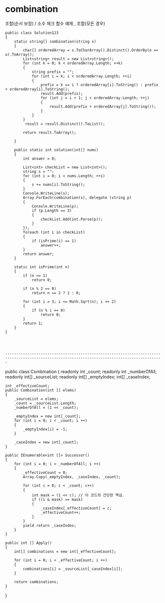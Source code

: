 # combination
조합(순서 보장) / 소수 체크 함수 예제 , 조합(모든 경우)
















    public class Solution123
    {
        static string[] combination(string s)
        {
            char[] orderedArray = s.ToCharArray().Distinct().OrderBy(o => o).ToArray();
            List<string> result = new List<string>();
            for (int k = 0; k < orderedArray.Length; ++k)
            {
                string prefix = "";
                for (int i = k; i < orderedArray.Length; ++i)
                {
                    prefix = k == i ? orderedArray[i].ToString() : prefix + orderedArray[i].ToString();
                    result.Add(prefix);
                    for (int j = i + 1; j < orderedArray.Length; ++j)
                    {
                        result.Add(prefix + orderedArray[j].ToString());
                    }
                }
            }
             result = result.Distinct().ToList();
             
            return result.ToArray();

        }

        public static int solution(int[] nums)
        {
            int answer = 0;

            List<int> checkList = new List<int>();
            string s = "";
            for (int i = 0; i < nums.Length; ++i)
            {
                s += nums[i].ToString();
            }
            Console.WriteLine(s);
            Array.ForEach(combination(s), delegate (string p)
            {
                Console.WriteLine(p);
                if (p.Length == 3)
                {
                    checkList.Add(int.Parse(p));
                }
            });
            foreach (int i in checkList)
            {
                if (isPrime(i) == 1)
                    answer++;
            }
            return answer;
        }

        static int isPrime(int n)
        {
            if (n <= 1)
                return 0;

            if (n % 2 == 0)
                return n == 2 ? 1 : 0;

            for (int i = 3; i <= Math.Sqrt(n); i += 2)
            {
                if (n % i == 0)
                    return 0;
            }
            return 1;
        }
    }
    
    
    
    
    ---------------------------------------------------------------------------------------------------------------------------------------------
















public class Combination
{
    readonly int _count;
    readonly int _numberOfAll;
    readonly int[] _sourceList;
    readonly int[] _emptyIndex;
    int[] _caseIndex;

    int _effectiveCount;
    public Combination(int [] elems)
    {
        _sourceList = elems;
        _count = _sourceList.Length;
        _numberOfAll = (1 << _count);

        _emptyIndex = new int[_count];
        for (int i = 0; i < _count; i ++)
        {
            _emptyIndex[i] = -1;
        }

        _caseIndex = new int[_count];
    }

    public IEnumerable<int []> Successor()
    {
        for (int i = 0; i < _numberOfAll; i ++)
        {
            _effectiveCount = 0;
            Array.Copy(_emptyIndex, _caseIndex, _count);

            for (int c = 0; c < _count; c++)
            {
                int mask = (1 << c); // 이 코드의 간단한 핵심.
                if ((i & mask) == mask)
                {
                    _caseIndex[_effectiveCount] = c;
                    _effectiveCount++;
                }
            }
            yield return _caseIndex;
        }
    }

    public int [] Apply()
    {
        int[] combinations = new int[_effectiveCount];

        for (int i = 0; i < _effectiveCount; i ++)
        {
            combinations[i] = _sourceList[_caseIndex[i]];
        }

        return combinations;
    }
}
